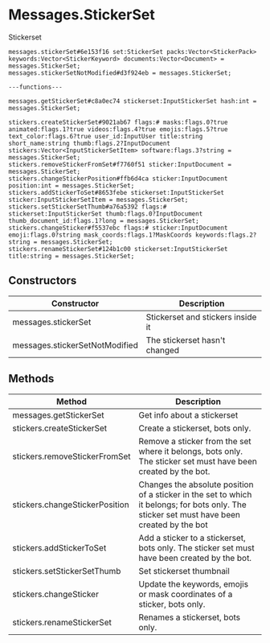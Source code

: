 # Messages.StickerSet
Stickerset

```
messages.stickerSet#6e153f16 set:StickerSet packs:Vector<StickerPack> keywords:Vector<StickerKeyword> documents:Vector<Document> = messages.StickerSet;
messages.stickerSetNotModified#d3f924eb = messages.StickerSet;

---functions---

messages.getStickerSet#c8a0ec74 stickerset:InputStickerSet hash:int = messages.StickerSet;

stickers.createStickerSet#9021ab67 flags:# masks:flags.0?true animated:flags.1?true videos:flags.4?true emojis:flags.5?true text_color:flags.6?true user_id:InputUser title:string short_name:string thumb:flags.2?InputDocument stickers:Vector<InputStickerSetItem> software:flags.3?string = messages.StickerSet;
stickers.removeStickerFromSet#f7760f51 sticker:InputDocument = messages.StickerSet;
stickers.changeStickerPosition#ffb6d4ca sticker:InputDocument position:int = messages.StickerSet;
stickers.addStickerToSet#8653febe stickerset:InputStickerSet sticker:InputStickerSetItem = messages.StickerSet;
stickers.setStickerSetThumb#a76a5392 flags:# stickerset:InputStickerSet thumb:flags.0?InputDocument thumb_document_id:flags.1?long = messages.StickerSet;
stickers.changeSticker#f5537ebc flags:# sticker:InputDocument emoji:flags.0?string mask_coords:flags.1?MaskCoords keywords:flags.2?string = messages.StickerSet;
stickers.renameStickerSet#124b1c00 stickerset:InputStickerSet title:string = messages.StickerSet;
```

## Constructors
| Constructor | Description |
| ---- | ----------- |
| messages.stickerSet | Stickerset and stickers inside it |
| messages.stickerSetNotModified | The stickerset hasn't changed |


## Methods
| Method | Description |
| ---- | ----------- |
| messages.getStickerSet | Get info about a stickerset |
| stickers.createStickerSet | Create a stickerset, bots only. |
| stickers.removeStickerFromSet | Remove a sticker from the set where it belongs, bots only. The sticker set must have been created by the bot. |
| stickers.changeStickerPosition | Changes the absolute position of a sticker in the set to which it belongs; for bots only. The sticker set must have been created by the bot |
| stickers.addStickerToSet | Add a sticker to a stickerset, bots only. The sticker set must have been created by the bot. |
| stickers.setStickerSetThumb | Set stickerset thumbnail |
| stickers.changeSticker | Update the keywords, emojis or mask coordinates of a sticker, bots only. |
| stickers.renameStickerSet | Renames a stickerset, bots only. |


